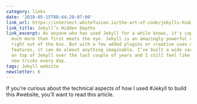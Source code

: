 ```yaml
---
category: links
date: '2018-05-15T08:44:20-07:00'
link_url: https://intersect.whitefusion.io/the-art-of-code/jekylls-hidden-depths
link_title: Jekyll’s Hidden Depths
link_excerpt: As anyone who has used Jekyll for a while knows, it's capable of so
  much more than first meets the eye. Jekyll is an amazingly powerful content system
  right out of the box. But with a few added plugins or creative uses of existing
  features, it can do almost anything imaginable. I’ve built a wide variety of websites
  on top of Jekyll over the last couple of years and I still feel like I’m learning
  new tricks every day.
tags: Jekyll website
newsletter: 6
---
```


If you're curious about the technical aspects of how I used #Jekyll to build this #website, you'll want to read this article.